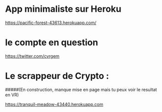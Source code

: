 # App minimaliste sur Heroku 

https://pacific-forest-43613.herokuapp.com/

# le compte en question

https://twitter.com/cvrgem


# Le scrappeur de Crypto : 

#####(En construction, manque mise en page mais tu peux voir le resultat en VR)

https://tranquil-meadow-43440.herokuapp.com



